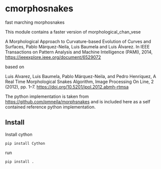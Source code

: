 # cmorphosnakes
fast marching morphosnakes

This module contains a faster version of morphological_chan_vese

A Morphological Approach to Curvature-based Evolution of Curves and Surfaces, Pablo Márquez-Neila, Luis Baumela and Luis Álvarez. In IEEE Transactions on Pattern Analysis and Machine Intelligence (PAMI), 2014, https://ieeexplore.ieee.org/document/6529072

based on 

Luis Alvarez, Luis Baumela, Pablo Márquez-Neila, and Pedro Henríquez,
A Real Time Morphological Snakes Algorithm, Image Processing On Line,
2 (2012), pp. 1–7. https://doi.org/10.5201/ipol.2012.abmh-rtmsa

The python implementation is taken from https://github.com/pmneila/morphsnakes and is included here as a self contained reference python implementation.

## Install
Install cython 

```
pip install Cython
```

run 
```
pip install .
```
